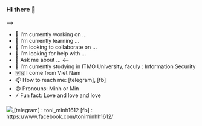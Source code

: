 ### Hi there 👋

-->
- 🔭 I’m currently working on ...
- 🌱 I’m currently learning ...
- 👯 I’m looking to collaborate on ...
- 🤔 I’m looking for help with ...
- 💬 Ask me about ...
<--
- 🔭 I’m currently studying in ITMO University, faculy : Information Security
- 🇻🇳 I come from Viet Nam
- 📫 How to reach me: [telegram], [fb]
- 😄 Pronouns: Minh or Min
- ⚡ Fun fact: Love and love and love

<a href="https://github.com/antonkomarev/github-profile-views-counter">
    <img src="https://komarev.com/ghpvc/?username=toniminh161200">
</a>
[telegram] : toni_minh1612
[fb] : https://www.facebook.com/toniminhh1612/
